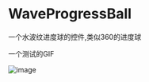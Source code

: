 # WaveProgressBall
一个水波纹进度球的控件,类似360的进度球

一个测试的GIF

![image](https://github.com/kevin321happy/WaveProgressBall/blob/master/app/gif/test.gif)

